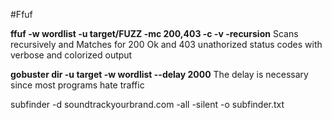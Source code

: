#Ffuf

**ffuf -w wordlist -u target/FUZZ -mc 200,403 -c -v -recursion**
Scans recursively and Matches for 200 Ok and 403 unathorized status codes with verbose and colorized output

**gobuster dir -u target -w wordlist --delay 2000**
The delay is necessary since most programs hate traffic

subfinder -d soundtrackyourbrand.com -all -silent -o subfinder.txt